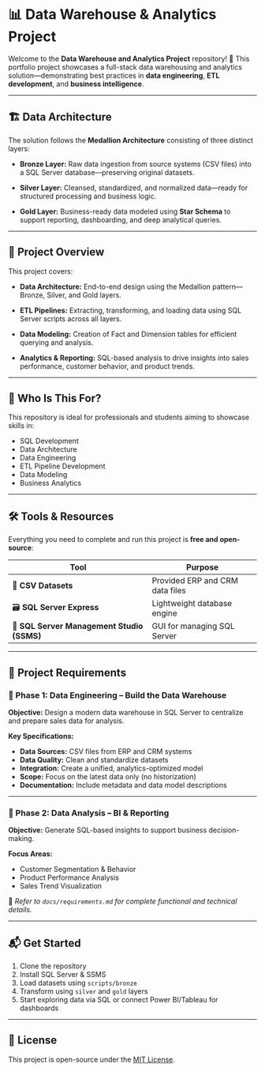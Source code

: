 
# 📊 Data Warehouse & Analytics Project

Welcome to the **Data Warehouse and Analytics Project** repository! 🚀
This portfolio project showcases a full-stack data warehousing and analytics solution—demonstrating best practices in **data engineering**, **ETL development**, and **business intelligence**.

---

## 🏗️ Data Architecture

The solution follows the **Medallion Architecture** consisting of three distinct layers:

* **Bronze Layer:**
  Raw data ingestion from source systems (CSV files) into a SQL Server database—preserving original datasets.

* **Silver Layer:**
  Cleansed, standardized, and normalized data—ready for structured processing and business logic.

* **Gold Layer:**
  Business-ready data modeled using **Star Schema** to support reporting, dashboarding, and deep analytical queries.

---

## 📖 Project Overview

This project covers:

* **Data Architecture:**
  End-to-end design using the Medallion pattern—Bronze, Silver, and Gold layers.

* **ETL Pipelines:**
  Extracting, transforming, and loading data using SQL Server scripts across all layers.

* **Data Modeling:**
  Creation of Fact and Dimension tables for efficient querying and analysis.

* **Analytics & Reporting:**
  SQL-based analysis to drive insights into sales performance, customer behavior, and product trends.

---

## 🎯 Who Is This For?

This repository is ideal for professionals and students aiming to showcase skills in:

* SQL Development
* Data Architecture
* Data Engineering
* ETL Pipeline Development
* Data Modeling
* Business Analytics

---

## 🛠️ Tools & Resources

Everything you need to complete and run this project is **free and open-source**:

| Tool                                       | Purpose                              |
| ------------------------------------------ | ------------------------------------ |
| 📁 **CSV Datasets**                        | Provided ERP and CRM data files      |
| 🗃️ **SQL Server Express**                 | Lightweight database engine          |
| 🧰 **SQL Server Management Studio (SSMS)** | GUI for managing SQL Server          |

---

## 🚀 Project Requirements

### 🔹 Phase 1: Data Engineering – Build the Data Warehouse

**Objective:**
Design a modern data warehouse in SQL Server to centralize and prepare sales data for analysis.

**Key Specifications:**

* **Data Sources:** CSV files from ERP and CRM systems
* **Data Quality:** Clean and standardize datasets
* **Integration:** Create a unified, analytics-optimized model
* **Scope:** Focus on the latest data only (no historization)
* **Documentation:** Include metadata and data model descriptions

---

### 🔸 Phase 2: Data Analysis – BI & Reporting

**Objective:**
Generate SQL-based insights to support business decision-making.

**Focus Areas:**

* Customer Segmentation & Behavior
* Product Performance Analysis
* Sales Trend Visualization

📄 *Refer to `docs/requirements.md` for complete functional and technical details.*

---

## 📬 Get Started

1. Clone the repository
2. Install SQL Server & SSMS
3. Load datasets using `scripts/bronze`
4. Transform using `silver` and `gold` layers
5. Start exploring data via SQL or connect Power BI/Tableau for dashboards

---

## 📘 License

This project is open-source under the [MIT License](./LICENSE).


